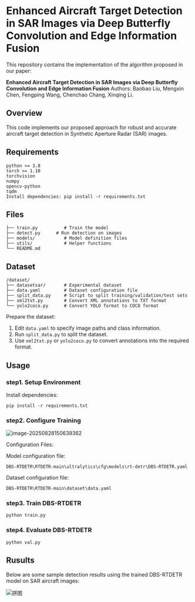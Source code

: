 # Enhanced Aircraft Target Detection in SAR Images via Deep Butterfly Convolution and Edge Information Fusion

This repository contains the implementation of the algorithm proposed in our paper:

**Enhanced Aircraft Target Detection in SAR Images via Deep Butterfly Convolution and Edge Information Fusion**
Authors: Baobao Liu, Mengxin Chen, Fengping Wang, Chenchao Chang, Xinqing Li.

## Overview

This code implements our proposed approach for robust and accurate aircraft target detection in Synthetic Aperture Radar (SAR) images.

## Requirements

```
python >= 3.8
torch >= 1.10
torchvision
numpy
opencv-python
tqdm
Install dependencies: pip install -r requirements.txt
```

## Files

```
├── train.py          # Train the model
├── detect.py      # Run detection on images
├── models/           # Model definition files
├── utils/            # Helper functions
└── README.md
```

## Dataset

```
/dataset/
├── datasetsar/       # Experimental dataset
├── data.yaml         # Dataset configuration file
├── split_data.py     # Script to split training/validation/test sets
├── xml2txt.py        # Convert XML annotations to TXT format
└── yolo2coco.py      # Convert YOLO format to COCO format
```

Prepare the dataset:

1. Edit `data.yaml` to specify image paths and class information.
2. Run `split_data.py` to split the dataset.
3. Use `xml2txt.py` or `yolo2coco.py` to convert annotations into the required format.

## Usage

### step1. Setup Environment

Install dependencies: 

`pip install -r requirements.txt `

### step2. Configure Training

![image-20250828150639362](C:\Users\陈梦欣\AppData\Roaming\Typora\typora-user-images\image-20250828150639362.png)

Configuration Files:

Model configuration file:

`DBS-RTDETR\RTDETR-main\ultralytics\cfg\models\rt-detr\DBS-RTDETR.yaml`

Dataset configuration file:

`DBS-RTDETR\RTDETR-main\dataset\data.yaml`

### step3. Train DBS-RTDETR

`python train.py`

###  step4. Evaluate DBS-RTDETR

`python val.py `

## Rusults

Below are some sample detection results using the trained DBS-RTDETR model on SAR aircraft images:

![拼图](C:\Users\陈梦欣\Desktop\论文参考文献\拼图.png)